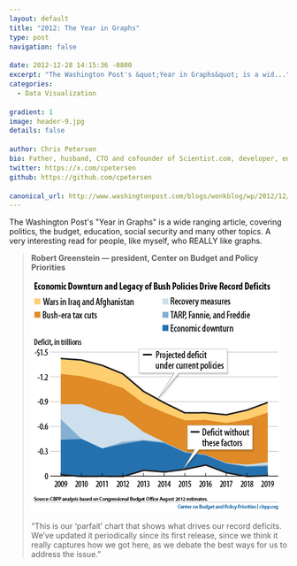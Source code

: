 ```yaml
---
layout: default
title: "2012: The Year in Graphs"
type: post
navigation: false

date: 2012-12-28 14:15:36 -0800
excerpt: "The Washington Post's &quot;Year in Graphs&quot; is a wid..."
categories:
  - Data Visualization

gradient: 1
image: header-9.jpg
details: false

author: Chris Petersen
bio: Father, husband, CTO and cofounder of Scientist.com, developer, entrepreneur and technologist.
twitter: https://x.com/cpetersen
github: https://github.com/cpetersen

canonical_url: http://www.washingtonpost.com/blogs/wonkblog/wp/2012/12/27/2012-the-year-in-graphs/
---
```



The Washington Post's "Year in Graphs" is a wide ranging article, covering politics, the budget, education, social security and many other topics. A very interesting read for people, like myself, who REALLY like graphs.

 >
 >
 >  __Robert Greenstein — president, Center on Budget and Policy Priorities__
 >
 >  [![](/assets/import/3eba1c359ba1d64c52711bd23a52f911.jpg)](http://www.washingtonpost.com/blogs/wonkblog/files/2012/12/1.1.jpg)
 >
 > “This is our ‘parfait’ chart that shows what drives our record deficits. We’ve updated it periodically since its first release, since we think it really captures how we got here, as we debate the best ways for us to address the issue.”
 >
 >
